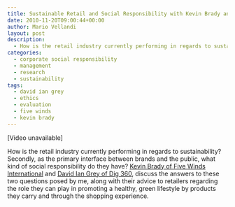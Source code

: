 ```yaml
---
title: Sustainable Retail and Social Responsibility with Kevin Brady and David Ian Grey
date: 2010-11-20T09:00:44+00:00
author: Mario Vellandi
layout: post
description:
  - How is the retail industry currently performing in regards to sustainability? Secondly, what social responsibility do they have? Kevin and David tell
categories:
  - corporate social responsibility
  - management
  - research
  - sustainability
tags:
  - david ian grey
  - ethics
  - evaluation
  - five winds
  - kevin brady
---
```

[Video unavailable]

How is the retail industry currently performing in regards to sustainability? Secondly, as the primary interface between brands and the public, what kind of social responsibility do they have? [Kevin Brady of Five Winds International](http://www.fivewinds.com/) and [David Ian Grey of Dig 360](http://www.dig360.ca/), discuss the answers to these two questions posed by me, along with their advice to retailers regarding the role they can play in promoting a healthy, green lifestyle by products they carry and through the shopping experience.
